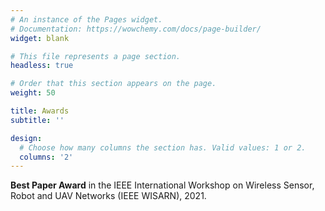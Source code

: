 ```yaml
---
# An instance of the Pages widget.
# Documentation: https://wowchemy.com/docs/page-builder/
widget: blank

# This file represents a page section.
headless: true

# Order that this section appears on the page.
weight: 50

title: Awards
subtitle: ''

design:
  # Choose how many columns the section has. Valid values: 1 or 2.
  columns: '2'
---
```


<p>
<i class="fa-li fas fa-graduation-cap"></i>
<b>Best Paper Award</b> in the IEEE International Workshop on Wireless Sensor, Robot and UAV Networks (IEEE WISARN), 2021.
</p>
